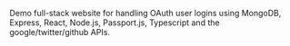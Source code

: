 Demo full-stack website for handling OAuth user logins using MongoDB, Express, React, Node.js, Passport.js, Typescript and the google/twitter/github APIs.

